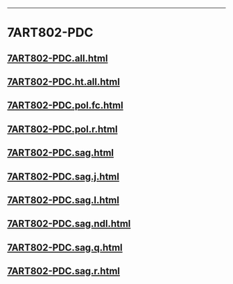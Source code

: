 
----

# 7ART802-PDC


## [7ART802-PDC.all.html](7ART802-PDC.all.html)
## [7ART802-PDC.ht.all.html](7ART802-PDC.ht.all.html)
## [7ART802-PDC.pol.fc.html](7ART802-PDC.pol.fc.html)
## [7ART802-PDC.pol.r.html](7ART802-PDC.pol.r.html)
## [7ART802-PDC.sag.html](7ART802-PDC.sag.html)
## [7ART802-PDC.sag.j.html](7ART802-PDC.sag.j.html)
## [7ART802-PDC.sag.l.html](7ART802-PDC.sag.l.html)
## [7ART802-PDC.sag.ndl.html](7ART802-PDC.sag.ndl.html)
## [7ART802-PDC.sag.q.html](7ART802-PDC.sag.q.html)
## [7ART802-PDC.sag.r.html](7ART802-PDC.sag.r.html)
